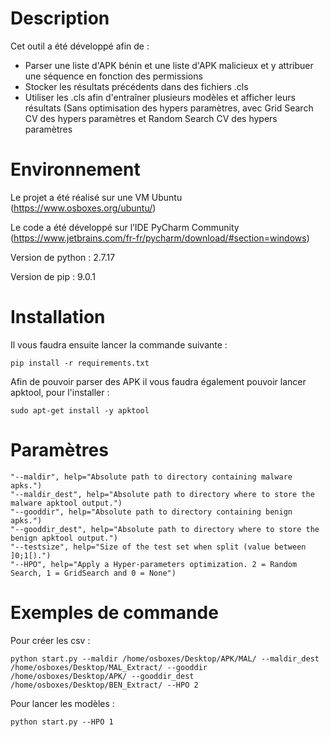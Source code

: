 # Description

Cet outil a été développé afin de :
- Parser une liste d'APK bénin et une liste d'APK malicieux et y attribuer une séquence en fonction des permissions
- Stocker les résultats précédents dans des fichiers .cls
- Utiliser les .cls afin d'entraîner plusieurs modèles et afficher leurs résultats (Sans optimisation des hypers paramètres, avec Grid Search CV des hypers paramètres et Random Search CV des hypers paramètres

# Environnement 

Le projet a été réalisé sur une VM Ubuntu (https://www.osboxes.org/ubuntu/)

Le code a été développé sur l’IDE PyCharm Community (https://www.jetbrains.com/fr-fr/pycharm/download/#section=windows)

Version de python : 2.7.17

Version de pip : 9.0.1


# Installation

Il vous faudra ensuite lancer la commande suivante :
```
pip install -r requirements.txt
```

Afin de pouvoir parser des APK il vous faudra également pouvoir lancer apktool, pour l'installer :
```
sudo apt-get install -y apktool
```

# Paramètres 
```
"--maldir", help="Absolute path to directory containing malware apks.")
"--maldir_dest", help="Absolute path to directory where to store the malware apktool output.")
"--gooddir", help="Absolute path to directory containing benign apks.")
"--gooddir_dest", help="Absolute path to directory where to store the benign apktool output.")
"--testsize", help="Size of the test set when split (value between ]0;1[).")
"--HPO", help="Apply a Hyper-parameters optimization. 2 = Random Search, 1 = GridSearch and 0 = None")
```
# Exemples de commande

Pour créer les csv :
```
python start.py --maldir /home/osboxes/Desktop/APK/MAL/ --maldir_dest /home/osboxes/Desktop/MAL_Extract/ --gooddir /home/osboxes/Desktop/APK/ --gooddir_dest /home/osboxes/Desktop/BEN_Extract/ --HPO 2
```

Pour lancer les modèles :
```
python start.py --HPO 1
```
